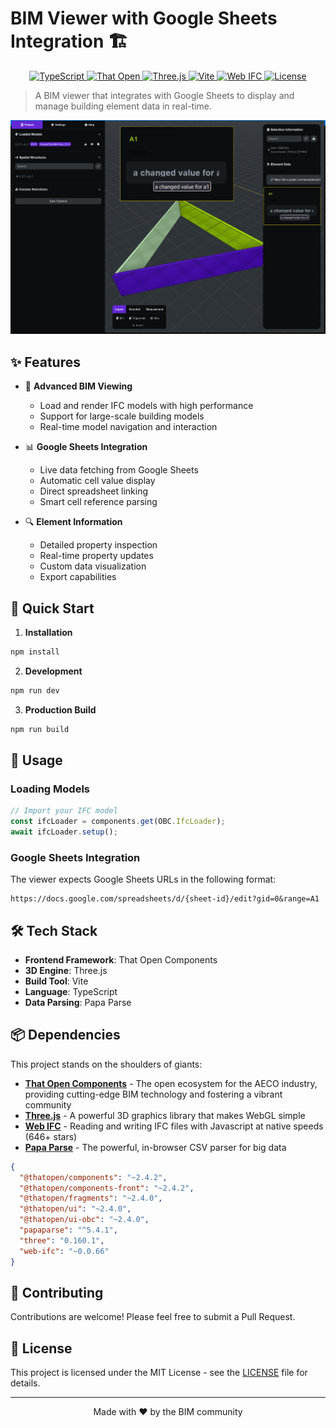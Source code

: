 # BIM Viewer with Google Sheets Integration 🏗️

<p align="center">
  <a href="https://www.typescriptlang.org/">
    <img src="https://img.shields.io/badge/TypeScript-5.2.2-blue.svg" alt="TypeScript">
  </a>
  <a href="https://www.npmjs.com/package/@thatopen/components">
    <img src="https://img.shields.io/badge/That%20Open%20Components-2.4.2-orange.svg" alt="That Open">
  </a>
  <a href="https://threejs.org/">
    <img src="https://img.shields.io/badge/Three.js-0.160.1-green.svg" alt="Three.js">
  </a>
  <a href="https://vitejs.dev/">
    <img src="https://img.shields.io/badge/Vite-5.2.0-purple.svg" alt="Vite">
  </a>
  <a href="https://github.com/IFCjs/web-ifc">
    <img src="https://img.shields.io/badge/Web%20IFC-0.0.66-red.svg" alt="Web IFC">
  </a>
  <a href="LICENSE">
    <img src="https://img.shields.io/badge/License-MIT-yellow.svg" alt="License">
  </a>
</p>

> A BIM viewer that integrates with Google Sheets to display and manage building element data in real-time.

<div align="center">
  <img src="docs/preview.png" alt="BIM Viewer Preview" width="800"/>
</div>

## ✨ Features

- 🏢 **Advanced BIM Viewing**

  - Load and render IFC models with high performance
  - Support for large-scale building models
  - Real-time model navigation and interaction

- 📊 **Google Sheets Integration**

  - Live data fetching from Google Sheets
  - Automatic cell value display
  - Direct spreadsheet linking
  - Smart cell reference parsing

- 🔍 **Element Information**
  - Detailed property inspection
  - Real-time property updates
  - Custom data visualization
  - Export capabilities

## 🚀 Quick Start

1. **Installation**

```bash
npm install
```

2. **Development**

```bash
npm run dev
```

3. **Production Build**

```bash
npm run build
```

## 📖 Usage

### Loading Models

```typescript
// Import your IFC model
const ifcLoader = components.get(OBC.IfcLoader);
await ifcLoader.setup();
```

### Google Sheets Integration

The viewer expects Google Sheets URLs in the following format:

```
https://docs.google.com/spreadsheets/d/{sheet-id}/edit?gid=0&range=A1
```

## 🛠️ Tech Stack

- **Frontend Framework**: That Open Components
- **3D Engine**: Three.js
- **Build Tool**: Vite
- **Language**: TypeScript
- **Data Parsing**: Papa Parse

## 📦 Dependencies

This project stands on the shoulders of giants:

- [**That Open Components**](https://thatopen.com/) - The open ecosystem for the AECO industry, providing cutting-edge BIM technology and fostering a vibrant community
- [**Three.js**](https://threejs.org/) - A powerful 3D graphics library that makes WebGL simple
- [**Web IFC**](https://github.com/ThatOpen/engine_web-ifc) - Reading and writing IFC files with Javascript at native speeds (646+ stars)
- [**Papa Parse**](https://www.papaparse.com/) - The powerful, in-browser CSV parser for big data

```json
{
  "@thatopen/components": "~2.4.2",
  "@thatopen/components-front": "~2.4.2",
  "@thatopen/fragments": "~2.4.0",
  "@thatopen/ui": "~2.4.0",
  "@thatopen/ui-obc": "~2.4.0",
  "papaparse": "^5.4.1",
  "three": "0.160.1",
  "web-ifc": "~0.0.66"
}
```

## 🤝 Contributing

Contributions are welcome! Please feel free to submit a Pull Request.

## 📄 License

This project is licensed under the MIT License - see the [LICENSE](LICENSE) file for details.

---

<div align="center">
  Made with ❤️ by the BIM community
</div>
